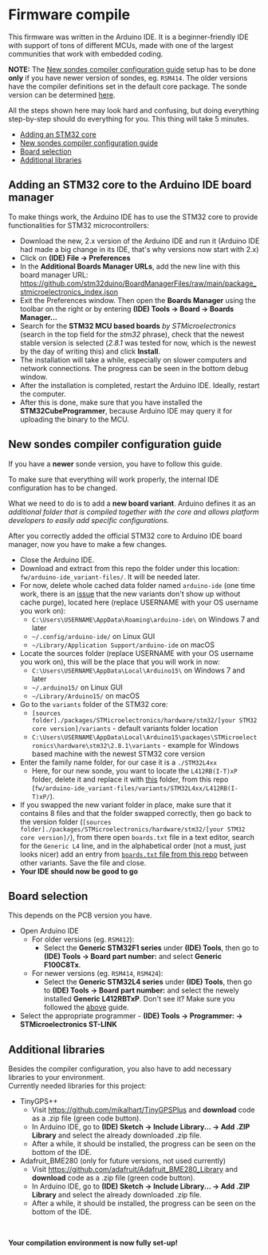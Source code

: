 # Firmware compile
This firmware was written in the Arduino IDE. It is a beginner-friendly IDE with support of tons of different MCUs, made with one of the largest communities that work with embedded coding.<br>

**NOTE:** The [New sondes compiler configuration guide](#new-sondes-compiler-configuration-guide) setup has to be done **only** if you have newer version of sondes, eg. `RSM414`. The older versions have the compiler definitions set in the default core package. The sonde version can be determined [here](../hw/README.md#older-vs-newer---how-do-i-know-which-one-im-holding-now).

All the steps shown here may look hard and confusing, but doing everything step-by-step should do everything for you. This thing will take 5 minutes.<br>

* [Adding an STM32 core](#adding-an-stm32-core-to-the-arduino-ide-board-manager)
* [New sondes compiler configuration guide](#new-sondes-compiler-configuration-guide)
* [Board selection](#board-selection)
* [Additional libraries](#additional-libraries)

## Adding an STM32 core to the Arduino IDE board manager
To make things work, the Arduino IDE has to use the STM32 core to provide functionalities for STM32 microcontrollers:
* Download the new, 2.x version of the Arduino IDE and run it (Arduino IDE had made a big change in its IDE, that's why versions now start with 2.x)
* Click on **(IDE) File -> Preferences**
* In the **Additional Boards Manager URLs**, add the new line with this board manager URL: https://github.com/stm32duino/BoardManagerFiles/raw/main/package_stmicroelectronics_index.json
* Exit the Preferences window. Then open the **Boards Manager** using the toolbar on the right or by entering **(IDE) Tools -> Board -> Boards Manager...**
* Search for the **STM32 MCU based boards** *by STMicroelectronics* (search in the top field for the *stm32* phrase), check that the newest stable version is selected (*2.8.1* was tested for now, which is the newest by the day of writing this) and click **Install**.
* The installation will take a while, especially on slower computers and network connections. The progress can be seen in the bottom debug window.
* After the installation is completed, restart the Arduino IDE. Ideally, restart the computer.
* After this is done, make sure that you have installed the **STM32CubeProgrammer**, because Arduino IDE may query it for uploading the binary to the MCU.


## New sondes compiler configuration guide
If you have a **newer** sonde version, you have to follow this guide. <br>

To make sure that everything will work properly, the internal IDE configuration has to be changed. <br>

What we need to do is to add a **new board variant**. Arduino defines it as an *additional folder that is compiled together with the core and allows platform developers to easily add specific configurations.*

After you correctly added the official STM32 core to Arduino IDE board manager, now you have to make a few changes.

* Close the Arduino IDE.
* Download and extract from this repo the folder under this location: `fw/arduino-ide_variant-files/`. It will be needed later.
* For now, delete whole cached data folder named `arduino-ide` (one time work, there is an [issue](https://github.com/arduino/arduino-ide/issues/1030#issuecomment-1152005617) that the new variants don't show up without cache purge), located here (replace USERNAME with your OS username you work on):
    * `C:\Users\USERNAME\AppData\Roaming\arduino-ide\` on Windows 7 and later
    * `~/.config/arduino-ide/` on Linux GUI
    * `~/Library/Application Support/arduino-ide` on macOS
* Locate the sources folder (replace USERNAME with your OS username you work on), this will be the place that you will work in now:
    * `C:\Users\USERNAME\AppData\Local\Arduino15\` on Windows 7 and later
    * `~/.arduino15/` on Linux GUI
    * `~/Library/Arduino15/` on macOS
* Go to the `variants` folder of the STM32 core:
    * `[sources folder]./packages/STMicroelectronics/hardware/stm32/[your STM32 core version]/variants` - default variants folder location
    * `C:\Users\USERNAME\AppData\Local\Arduino15\packages\STMicroelectronics\hardware\stm32\2.8.1\variants` - example for Windows based machine with the newest STM32 core version
* Enter the family name folder, for our case it is a `./STM32L4xx`
    * Here, for our new sonde, you want to locate the `L412RB(I-T)xP` folder, delete it and replace it with [this](./arduino-ide_variant-files/variants/STM32L4xx/L412RB(I-T)xP/) folder, from this repo (`fw/arduino-ide_variant-files/variants/STM32L4xx/L412RB(I-T)xP/`).
* If you swapped the new variant folder in place, make sure that it contains 8 files and that the folder swapped correctly, then go back to the version folder (`[sources folder]./packages/STMicroelectronics/hardware/stm32/[your STM32 core version]/`), from there open `boards.txt` file in a text editor, search for the `Generic L4` line, and in the alphabetical order (not a must, just looks nicer) add an entry from [`boards.txt` file from this repo](./arduino-ide_variant-files/boards.txt) between other variants. Save the file and close.
* **Your IDE should now be good to go**

## Board selection
This depends on the PCB version you have. <br>

* Open Arduino IDE
  * For older versions (eg. `RSM412`):
    * Select the **Generic STM32F1 series** under **(IDE) Tools**, then go to **(IDE) Tools -> Board part number:** and select **Generic F100C8Tx**.
  * For newer versions (eg. `RSM414`, `RSM424`):
    * Select the **Generic STM32L4 series** under **(IDE) Tools**, then go to **(IDE) Tools -> Board part number:** and select the newely installed **Generic L412RBTxP**. Don't see it? Make sure you followed the [above](#new-sondes-compiler-configuration-guide) guide.
* Select the appropriate programmer -  **(IDE) Tools -> Programmer: -> STMicroelectronics ST-LINK**


## Additional libraries

Besides the compiler configuration, you also have to add necessary libraries to your environment. <br>
Currently needed libraries for this project:
* TinyGPS++
    * Visit https://github.com/mikalhart/TinyGPSPlus and **download** code as a .zip file (green code button).
    * In Arduino IDE, go to **(IDE) Sketch -> Include Library... -> Add .ZIP Library** and select the already downloaded .zip file.
    * After a while, it should be installed, the progress can be seen on the bottom of the IDE.
* Adafruit_BME280 (only for future versions, not used currently)
    * Visit https://github.com/adafruit/Adafruit_BME280_Library and **download** code as a .zip file (green code button).
    * In Arduino IDE, go to **(IDE) Sketch -> Include Library... -> Add .ZIP Library** and select the already downloaded .zip file.
    * After a while, it should be installed, the progress can be seen on the bottom of the IDE.

<br>

**Your compilation environment is now fully set-up!**